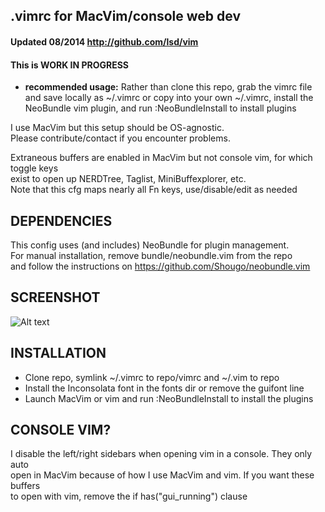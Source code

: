 ## .vimrc for MacVim/console web dev
#### Updated 08/2014  <http://github.com/lsd/vim>
#### This is WORK IN PROGRESS


* **recommended usage:** Rather than clone this repo, grab the vimrc file and save locally as ~/.vimrc or copy into your own ~/.vimrc, install the NeoBundle vim plugin, and run :NeoBundleInstall to install plugins

I use MacVim but this setup should be OS-agnostic.  
Please contribute/contact if you encounter problems.  
   
Extraneous buffers are enabled in MacVim but not console vim, for which toggle keys   
exist to open up NERDTree, Taglist, MiniBuffexplorer, etc.  
Note that this cfg maps nearly all Fn keys, use/disable/edit as needed  
   

## DEPENDENCIES
This config uses (and includes) NeoBundle for plugin management.  
For manual installation, remove bundle/neobundle.vim from the repo  
and follow the instructions on https://github.com/Shougo/neobundle.vim  

## SCREENSHOT
![Alt text](https://raw.github.com/lsd/vim/master/screenshot-mac.png "MacVim 7.3 colorscheme wombat on 10.8.2 with Inconsolata:18")  

## INSTALLATION
* Clone repo, symlink ~/.vimrc to repo/vimrc and ~/.vim to repo  
* Install the Inconsolata font in the fonts dir or remove the guifont line  
* Launch MacVim or vim and run :NeoBundleInstall to install the plugins  

## CONSOLE VIM?
I disable the left/right sidebars when opening vim in a console. They only auto  
open in MacVim because of how I use MacVim and vim. If you want these buffers  
to open with vim, remove the if has("gui\_running") clause  
